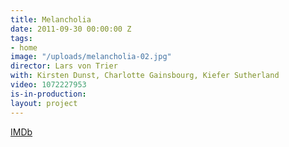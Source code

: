 ```yaml
---
title: Melancholia
date: 2011-09-30 00:00:00 Z
tags:
- home
image: "/uploads/melancholia-02.jpg"
director: Lars von Trier
with: Kirsten Dunst, Charlotte Gainsbourg, Kiefer Sutherland
video: 1072227953
is-in-production: 
layout: project
---
```


[IMDb](https://www.imdb.com/title/tt1527186/?ref_=nv_sr_srsg_0_tt_8_nm_0_q_melancholia)